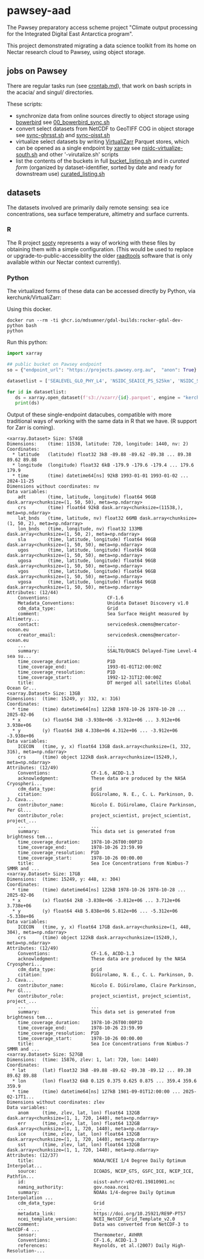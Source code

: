 # pawsey-aad

The Pawsey preparatory access scheme project "Climate output processing for the Integrated Digital East Antarctica program". 

This project demonstrated migrating a data science toolkit from its home on Nectar research cloud to Pawsey, using object storage. 

## jobs on Pawsey 
There are regular tasks run (see [crontab.md](https://github.com/mdsumner/pawsey-aad/blob/main/crontab.md)), that work on bash scripts in the acacia/ and singul/ directories. 

These scripts: 

- synchronize data from online sources directly to object storage using [bowerbird](https://docs.ropensci.org/bowerbird/) see [00_bowerbird_sync.sh](https://github.com/mdsumner/pawsey-aad/blob/main/acacia/00_bowerbird_sync.sh)
- convert select datasets from NetCDF to GeoTIFF COG in object storage see [sync-ghrsst.sh](https://github.com/mdsumner/pawsey-aad/blob/main/acacia/sync-ghrsst.sh) and [sync-oisst.sh](https://github.com/mdsumner/pawsey-aad/blob/main/acacia/sync-oisst.sh)
- virtualize select datasets by writing [VirtualiZarr](https://virtualizarr.readthedocs.io/en/stable/index.html) Parquet stores, which can be opened as a single endpoint by [xarray](https://xarray.dev) see [nsidc-virtualize-south.sh](https://github.com/mdsumner/pawsey-aad/blob/main/acacia/nsidc-virtualize-south.sh) and other '-virutalize.sh' scripts
- list the contents of the buckets in full [bucket_listing.sh](https://github.com/mdsumner/pawsey-aad/blob/main/acacia/bucket_listing.sh) and in *curated form* (organized by dataset-identifier, sorted by date and ready for downstream use) [curated_listing.sh](https://github.com/mdsumner/pawsey-aad/blob/main/acacia/curated_listing.sh)

## datasets

The datasets involved are primarily daily remote sensing:  sea ice concentrations, sea surface temperature, altimetry and surface currents. 

### R

The R project [sooty](https://github.com/mdsumner/sooty/) represents a way of working with these files by obtaining them with a simple configuration. (This would be used to replace or upgrade-to-public-accessiblity the older [raadtools](https://github.com/AustralianAntarcticDivision/raadtools) software that is only available within our Nectar context currently). 

### Python

The virtualized forms of these data can be accessed directly by Python, via kerchunk/VirtualiZarr: 

Using this docker. 

```
docker run --rm -ti ghcr.io/mdsumner/gdal-builds:rocker-gdal-dev-python bash
python
```
Run this python: 

```python
import xarray

## public bucket on Pawsey endpoint
so = {"endpoint_url": "https://projects.pawsey.org.au",  "anon": True}

datasetlist = ['SEALEVEL_GLO_PHY_L4', 'NSIDC_SEAICE_PS_S25km', 'NSIDC_SEAICE_PS_N25km', 'oisst-avhrr-v02r01']

for id in datasetlist: 
   ds = xarray.open_dataset(f's3://vzarr/{id}.parquet', engine = "kerchunk", chunks = {}, storage_options={"remote_options": so})
   print(ds)

```

Output of these single-endpoint datacubes, compatible with more traditional ways of working with the same data in R that we have. (R support for Zarr is coming). 

```
<xarray.Dataset> Size: 574GB
Dimensions:    (time: 11538, latitude: 720, longitude: 1440, nv: 2)
Coordinates:
  * latitude   (latitude) float32 3kB -89.88 -89.62 -89.38 ... 89.38 89.62 89.88
  * longitude  (longitude) float32 6kB -179.9 -179.6 -179.4 ... 179.6 179.9
  * time       (time) datetime64[ns] 92kB 1993-01-01 1993-01-02 ... 2024-11-25
Dimensions without coordinates: nv
Data variables:
    adt        (time, latitude, longitude) float64 96GB dask.array<chunksize=(1, 50, 50), meta=np.ndarray>
    crs        (time) float64 92kB dask.array<chunksize=(11538,), meta=np.ndarray>
    lat_bnds   (time, latitude, nv) float32 66MB dask.array<chunksize=(1, 50, 2), meta=np.ndarray>
    lon_bnds   (time, longitude, nv) float32 133MB dask.array<chunksize=(1, 50, 2), meta=np.ndarray>
    sla        (time, latitude, longitude) float64 96GB dask.array<chunksize=(1, 50, 50), meta=np.ndarray>
    ugos       (time, latitude, longitude) float64 96GB dask.array<chunksize=(1, 50, 50), meta=np.ndarray>
    ugosa      (time, latitude, longitude) float64 96GB dask.array<chunksize=(1, 50, 50), meta=np.ndarray>
    vgos       (time, latitude, longitude) float64 96GB dask.array<chunksize=(1, 50, 50), meta=np.ndarray>
    vgosa      (time, latitude, longitude) float64 96GB dask.array<chunksize=(1, 50, 50), meta=np.ndarray>
Attributes: (12/44)
    Conventions:                     CF-1.6
    Metadata_Conventions:            Unidata Dataset Discovery v1.0
    cdm_data_type:                   Grid
    comment:                         Sea Surface Height measured by Altimetry...
    contact:                         servicedesk.cmems@mercator-ocean.eu
    creator_email:                   servicedesk.cmems@mercator-ocean.eu
    ...                              ...
    summary:                         SSALTO/DUACS Delayed-Time Level-4 sea su...
    time_coverage_duration:          P1D
    time_coverage_end:               1993-01-01T12:00:00Z
    time_coverage_resolution:        P1D
    time_coverage_start:             1992-12-31T12:00:00Z
    title:                           DT merged all satellites Global Ocean Gr...
<xarray.Dataset> Size: 13GB
Dimensions:  (time: 15249, y: 332, x: 316)
Coordinates:
  * time     (time) datetime64[ns] 122kB 1978-10-26 1978-10-28 ... 2025-02-06
  * x        (x) float64 3kB -3.938e+06 -3.912e+06 ... 3.912e+06 3.938e+06
  * y        (y) float64 3kB 4.338e+06 4.312e+06 ... -3.912e+06 -3.938e+06
Data variables:
    ICECON   (time, y, x) float64 13GB dask.array<chunksize=(1, 332, 316), meta=np.ndarray>
    crs      (time) object 122kB dask.array<chunksize=(15249,), meta=np.ndarray>
Attributes: (12/49)
    Conventions:               CF-1.6, ACDD-1.3
    acknowledgment:            These data are produced by the NASA Cryospheri...
    cdm_data_type:             grid
    citation:                  DiGirolamo, N. E., C. L. Parkinson, D. J. Cava...
    contributor_name:          Nicolo E. DiGirolamo, Claire Parkinson, Per Gl...
    contributor_role:          project_scientist, project_scientist, project_...
    ...                        ...
    summary:                   This data set is generated from brightness tem...
    time_coverage_duration:    1978-10-26T00:00P1D
    time_coverage_end:         1978-10-26 23:59.99
    time_coverage_resolution:  P1D
    time_coverage_start:       1978-10-26 00:00.00
    title:                     Sea Ice Concentrations from Nimbus-7 SMMR and ...
<xarray.Dataset> Size: 17GB
Dimensions:  (time: 15249, y: 448, x: 304)
Coordinates:
  * time     (time) datetime64[ns] 122kB 1978-10-26 1978-10-28 ... 2025-02-06
  * x        (x) float64 2kB -3.838e+06 -3.812e+06 ... 3.712e+06 3.738e+06
  * y        (y) float64 4kB 5.838e+06 5.812e+06 ... -5.312e+06 -5.338e+06
Data variables:
    ICECON   (time, y, x) float64 17GB dask.array<chunksize=(1, 448, 304), meta=np.ndarray>
    crs      (time) object 122kB dask.array<chunksize=(15249,), meta=np.ndarray>
Attributes: (12/49)
    Conventions:               CF-1.6, ACDD-1.3
    acknowledgment:            These data are produced by the NASA Cryospheri...
    cdm_data_type:             grid
    citation:                  DiGirolamo, N. E., C. L. Parkinson, D. J. Cava...
    contributor_name:          Nicolo E. DiGirolamo, Claire Parkinson, Per Gl...
    contributor_role:          project_scientist, project_scientist, project_...
    ...                        ...
    summary:                   This data set is generated from brightness tem...
    time_coverage_duration:    1978-10-26T00:00P1D
    time_coverage_end:         1978-10-26 23:59.99
    time_coverage_resolution:  P1D
    time_coverage_start:       1978-10-26 00:00.00
    title:                     Sea Ice Concentrations from Nimbus-7 SMMR and ...
<xarray.Dataset> Size: 527GB
Dimensions:  (time: 15876, zlev: 1, lat: 720, lon: 1440)
Coordinates:
  * lat      (lat) float32 3kB -89.88 -89.62 -89.38 -89.12 ... 89.38 89.62 89.88
  * lon      (lon) float32 6kB 0.125 0.375 0.625 0.875 ... 359.4 359.6 359.9
  * time     (time) datetime64[ns] 127kB 1981-09-01T12:00:00 ... 2025-02-17T1...
Dimensions without coordinates: zlev
Data variables:
    anom     (time, zlev, lat, lon) float64 132GB dask.array<chunksize=(1, 1, 720, 1440), meta=np.ndarray>
    err      (time, zlev, lat, lon) float64 132GB dask.array<chunksize=(1, 1, 720, 1440), meta=np.ndarray>
    ice      (time, zlev, lat, lon) float64 132GB dask.array<chunksize=(1, 1, 720, 1440), meta=np.ndarray>
    sst      (time, zlev, lat, lon) float64 132GB dask.array<chunksize=(1, 1, 720, 1440), meta=np.ndarray>
Attributes: (12/37)
    title:                      NOAA/NCEI 1/4 Degree Daily Optimum Interpolat...
    source:                     ICOADS, NCEP_GTS, GSFC_ICE, NCEP_ICE, Pathfin...
    id:                         oisst-avhrr-v02r01.19810901.nc
    naming_authority:           gov.noaa.ncei
    summary:                    NOAAs 1/4-degree Daily Optimum Interpolation ...
    cdm_data_type:              Grid
    ...                         ...
    metadata_link:              https://doi.org/10.25921/RE9P-PT57
    ncei_template_version:      NCEI_NetCDF_Grid_Template_v2.0
    comment:                    Data was converted from NetCDF-3 to NetCDF-4 ...
    sensor:                     Thermometer, AVHRR
    Conventions:                CF-1.6, ACDD-1.3
    references:                 Reynolds, et al.(2007) Daily High-Resolution-...


```
